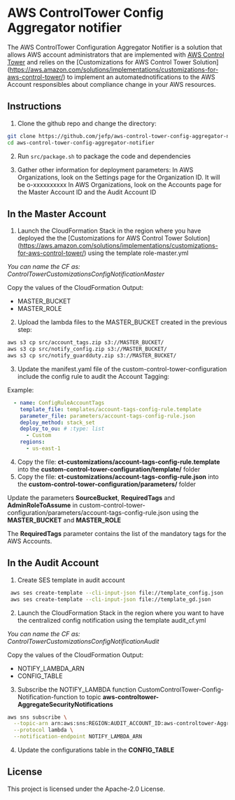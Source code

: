 # AWS ControlTower Config Aggregator notifier
The AWS ControlTower Configuration Aggregator Notifier is a solution that allows AWS account administrators that are implemented with [AWS Control Tower](https://aws.amazon.com/controltower/) and relies on the [Customizations for AWS Control Tower Solution] (https://aws.amazon.com/solutions/implementations/customizations-for-aws-control-tower/) to implement an automatednotifications to the AWS Account responsibles about compliance change in your AWS resources.


## Instructions

1. Clone the github repo and change the directory: 
```bash
git clone https://github.com/jefp/aws-control-tower-config-aggregator-notifier.git
cd aws-control-tower-config-aggregator-notifier
```
2. Run ```src/package.sh``` to package the code and dependencies

3. Gather other information for deployment parameters:
    In AWS Organizations, look on the Settings page for the Organization ID. It will be o-xxxxxxxxxx
    In AWS Organizations, look on the Accounts page for the Master Account ID and the Audit Account ID

##   **In the Master Account** 

1. Launch the CloudFormation Stack in the region where you have deployed the the [Customizations for AWS Control Tower Solution] (https://aws.amazon.com/solutions/implementations/customizations-for-aws-control-tower/) using the template role-master.yml

*You can name the CF as: ControlTowerCustomizationsConfigNotificationMaster*

Copy the values of the CloudFormation Output:

* MASTER_BUCKET
* MASTER_ROLE

2. Upload the lambda files to the MASTER_BUCKET created in the previous step:
```bash
aws s3 cp src/account_tags.zip s3://MASTER_BUCKET/
aws s3 cp src/notify_config.zip s3://MASTER_BUCKET/
aws s3 cp src/notify_guardduty.zip s3://MASTER_BUCKET/
```
3. Update the manifest.yaml file of the custom-control-tower-configuration include the config rule to audit the Account Tagging:

Example:

```yaml
  - name: ConfigRuleAccountTags
    template_file: templates/account-tags-config-rule.template
    parameter_file: parameters/account-tags-config-rule.json
    deploy_method: stack_set
    deploy_to_ou: # :type: list
      - Custom
    regions:
      - us-east-1
```

4. Copy the file: **ct-customizations/account-tags-config-rule.template** into the **custom-control-tower-configuration/template/** folder 
5. Copy the file: **ct-customizations/account-tags-config-rule.json** into the **custom-control-tower-configuration/parameters/** folder 

Update the parameters **SourceBucket**, **RequiredTags** and **AdminRoleToAssume** in custom-control-tower-configuration/parameters/account-tags-config-rule.json
using the **MASTER_BUCKET** and **MASTER_ROLE** 

The **RequiredTags** parameter contains the list of the mandatory tags for the AWS Accounts. 

##   **In the Audit Account** 

1. Create SES template in audit account
```bash
 aws ses create-template --cli-input-json file://template_config.json
 aws ses create-template --cli-input-json file://template_gd.json
```

2. Launch the CloudFormation Stack in the region where you want to have the centralized config notification using the template audit_cf.yml

*You can name the CF as: ControlTowerCustomizationsConfigNotificationAudit*

Copy the values of the CloudFormation Output:

* NOTIFY_LAMBDA_ARN
* CONFIG_TABLE

3. Subscribe the NOTIFY_LAMBDA function CustomControlTower-Config-Notification-function to topic **aws-controltower-AggregateSecurityNotifications**
```bash
aws sns subscribe \
  --topic-arn arn:aws:sns:REGION:AUDIT_ACCOUNT_ID:aws-controltower-AggregateSecurityNotifications \
  --protocol lambda \
  --notification-endpoint NOTIFY_LAMBDA_ARN
```
4. Update the configurations table in the **CONFIG_TABLE**



## License

This project is licensed under the Apache-2.0 License.

